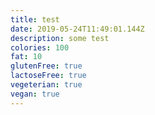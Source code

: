 ```yaml
---
title: test
date: 2019-05-24T11:49:01.144Z
description: some test
colories: 100
fat: 10
glutenFree: true
lactoseFree: true
vegeterian: true
vegan: true
---
```


